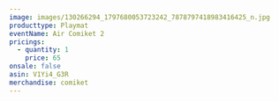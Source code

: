 ```yaml
---
image: images/130266294_1797680053723242_7878797418983416425_n.jpg
producttype: Playmat
eventName: Air Comiket 2
pricings:
  - quantity: 1
    price: 65
onsale: false
asin: V1Yi4_G3R
merchandise: comiket
---
```

